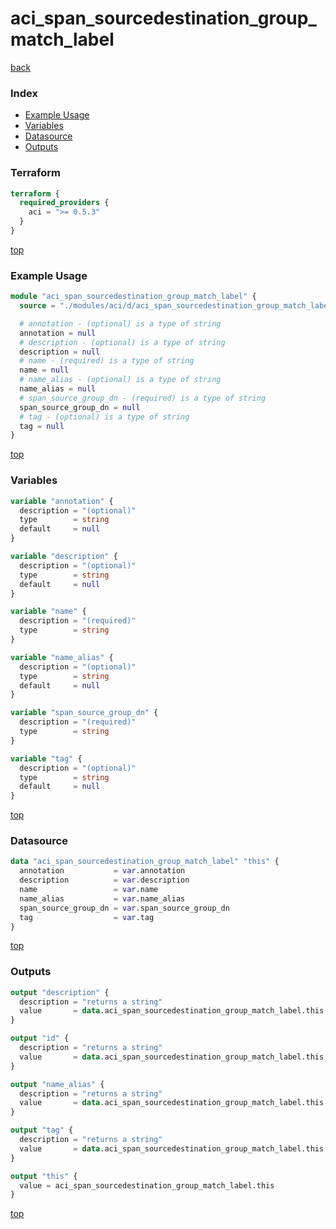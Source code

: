 # aci_span_sourcedestination_group_match_label

[back](../aci.md)

### Index

- [Example Usage](#example-usage)
- [Variables](#variables)
- [Datasource](#datasource)
- [Outputs](#outputs)

### Terraform

```terraform
terraform {
  required_providers {
    aci = ">= 0.5.3"
  }
}
```

[top](#index)

### Example Usage

```terraform
module "aci_span_sourcedestination_group_match_label" {
  source = "./modules/aci/d/aci_span_sourcedestination_group_match_label"

  # annotation - (optional) is a type of string
  annotation = null
  # description - (optional) is a type of string
  description = null
  # name - (required) is a type of string
  name = null
  # name_alias - (optional) is a type of string
  name_alias = null
  # span_source_group_dn - (required) is a type of string
  span_source_group_dn = null
  # tag - (optional) is a type of string
  tag = null
}
```

[top](#index)

### Variables

```terraform
variable "annotation" {
  description = "(optional)"
  type        = string
  default     = null
}

variable "description" {
  description = "(optional)"
  type        = string
  default     = null
}

variable "name" {
  description = "(required)"
  type        = string
}

variable "name_alias" {
  description = "(optional)"
  type        = string
  default     = null
}

variable "span_source_group_dn" {
  description = "(required)"
  type        = string
}

variable "tag" {
  description = "(optional)"
  type        = string
  default     = null
}
```

[top](#index)

### Datasource

```terraform
data "aci_span_sourcedestination_group_match_label" "this" {
  annotation           = var.annotation
  description          = var.description
  name                 = var.name
  name_alias           = var.name_alias
  span_source_group_dn = var.span_source_group_dn
  tag                  = var.tag
}
```

[top](#index)

### Outputs

```terraform
output "description" {
  description = "returns a string"
  value       = data.aci_span_sourcedestination_group_match_label.this.description
}

output "id" {
  description = "returns a string"
  value       = data.aci_span_sourcedestination_group_match_label.this.id
}

output "name_alias" {
  description = "returns a string"
  value       = data.aci_span_sourcedestination_group_match_label.this.name_alias
}

output "tag" {
  description = "returns a string"
  value       = data.aci_span_sourcedestination_group_match_label.this.tag
}

output "this" {
  value = aci_span_sourcedestination_group_match_label.this
}
```

[top](#index)